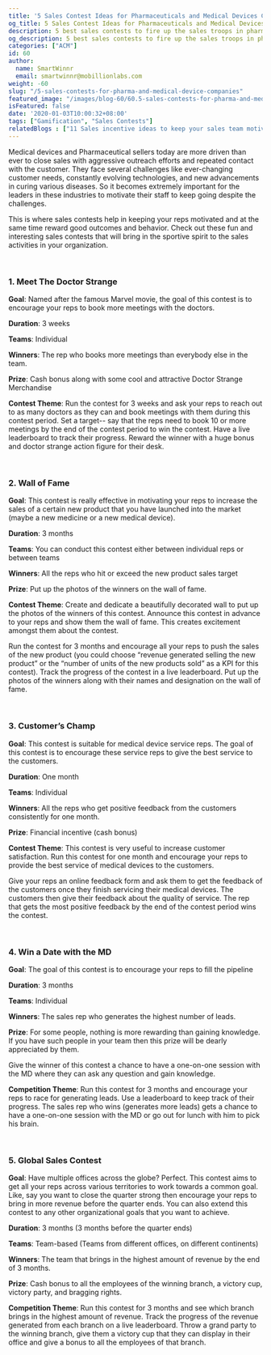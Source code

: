 ```yaml
---
title: '5 Sales Contest Ideas for Pharmaceuticals and Medical Devices Companies'
og_title: 5 Sales Contest Ideas for Pharmaceuticals and Medical Devices Companies
description: 5 best sales contests to fire up the sales troops in pharma and medical devices companies
og_description: 5 best sales contests to fire up the sales troops in pharma and medical devices companies
categories: ["ACM"]
id: 60
author:
  name: SmartWinnr
  email: smartwinnr@mobillionlabs.com
weight: -60
slug: "/5-sales-contests-for-pharma-and-medical-device-companies"
featured_image: "/images/blog-60/60.5-sales-contests-for-pharma-and-medical-device-companies.jpg"
isFeatured: false
date: '2020-01-03T10:00:32+08:00'
tags: ["Gamification", "Sales Contests"]
relatedBlogs : ["11 Sales incentive ideas to keep your sales team motivated", "7 Sales contests for Retail Banks", "7 Fun Sales Contests for Retail Stores", "Top 20 Sales Contest Names"]
---
```


Medical devices and Pharmaceutical sellers today are more driven than ever to close sales with aggressive outreach efforts and repeated contact with the customer. They face several challenges like ever-changing customer needs, constantly evolving technologies, and new advancements in curing various diseases. So it becomes extremely important for the leaders in these industries to motivate their staff to keep going despite the challenges. 
 
This is where sales contests help in keeping your reps motivated and at the same time reward good outcomes and behavior. Check out these fun and interesting sales contests that will bring in the sportive spirit to the sales activities in your organization.

<br>

### **1. Meet The Doctor Strange**

**Goal**: Named after the famous Marvel movie, the goal of this contest is to encourage your reps to book more meetings with the doctors.
 
**Duration**: 3 weeks
 
**Teams**: Individual
 
**Winners**: The rep who books more meetings than everybody else in the team.
 
**Prize**: Cash bonus along with some cool and attractive Doctor Strange Merchandise
 
**Contest Theme**: Run the contest for 3 weeks and ask your reps to reach out to as many doctors as they can and book meetings with them during this contest period. Set a target-- say that the reps need to book 10 or more meetings by the end of the contest period to win the contest. Have a live leaderboard to track their progress. Reward the winner with a huge bonus and doctor strange action figure for their desk.

<br>

### **2. Wall of  Fame**

**Goal**: This contest is really effective in motivating your reps to increase the sales of a certain new product that you have launched into the market (maybe a new medicine or a new medical device).
 
**Duration**: 3 months
 
**Teams**: You can conduct this contest either between individual reps or between teams
 
**Winners**: All the reps who hit or exceed the new product sales target
 
**Prize**: Put up the photos of the winners on the wall of fame.
 
**Contest Theme**: Create and dedicate a beautifully decorated wall to put up the photos of the winners of this contest. Announce this contest in advance to your reps and show them the wall of fame. This creates excitement amongst them about the contest. 
 
Run the contest for 3 months and encourage all your reps to push the sales of the new product (you could choose “revenue generated selling the new product” or the “number of units of the new products sold” as a KPI for this contest). Track the progress of the contest in a live leaderboard. Put up the photos of the winners along with their names and designation on the wall of fame.

<br>

### **3. Customer’s Champ**

**Goal**: This contest is suitable for medical device service reps. The goal of this contest is to encourage these service reps to give the best service to the customers.
 
**Duration**: One month
 
**Teams**: Individual
 
**Winners**: All the reps who get positive feedback from the customers consistently for one month.
 
**Prize**: Financial incentive (cash bonus)
 
**Contest Theme**: This contest is very useful to increase customer satisfaction. Run this contest for one month and encourage your reps to provide the best service of medical devices to the customers. 
 
Give your reps an online feedback form and ask them to get the feedback of the customers once they finish servicing their medical devices. The customers then give their feedback about the quality of service. The rep that gets the most positive feedback by the end of the contest period wins the contest.

<br>

### **4. Win a Date with the MD**

**Goal**: The goal of this contest is to encourage your reps to fill the pipeline
 
**Duration**: 3 months
 
**Teams**: Individual
 
**Winners**: The sales rep who generates the highest number of leads.
 
**Prize**: For some people, nothing is more rewarding than gaining knowledge. If you have such people in your team then this prize will be dearly appreciated by them. 
 
Give the winner of this contest a chance to have a one-on-one session with the MD where they can ask any question and gain knowledge.

**Competition Theme**: Run this contest for 3 months and encourage your reps to race for generating leads. Use a leaderboard to keep track of their progress. The sales rep who wins (generates more leads) gets a chance to have a one-on-one session with the MD or go out for lunch with him to pick his brain.

<br>

### **5. Global Sales Contest**

**Goal**: Have multiple offices across the globe? Perfect. This contest aims to get all your reps across various territories to work towards a common goal. Like, say you want to close the quarter strong then encourage your reps to bring in more revenue before the quarter ends. You can also extend this contest to any other organizational goals that you want to achieve.
 
**Duration**: 3 months (3 months before the quarter ends)
 
**Teams**: Team-based (Teams from different offices, on different continents)
 
**Winners**: The team that brings in the highest amount of revenue by the end of 3 months.
 
**Prize**: Cash bonus to all the employees of the winning branch, a victory cup, victory party, and bragging rights.
 
**Competition Theme**: Run this contest for 3 months and see which branch brings in the highest amount of revenue. Track the progress of the revenue generated from each branch on a live leaderboard. Throw a grand party to the winning branch, give them a victory cup that they can display in their office and give a bonus to all the employees of that branch.